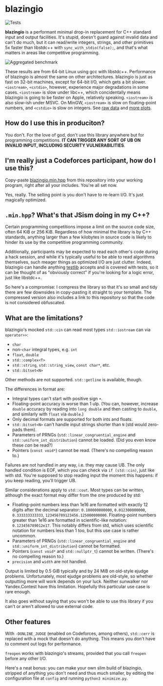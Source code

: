 # blazingio

![Tests](https://github.com/purplesyringa/blazingio/actions/workflows/test.yml/badge.svg)

**blazingio** is a performant minimal drop-in replacement for C++ standard input and output facilities. It's stupid, doesn't guard against invalid data and can't do much, but it can read/write integers, strings, and other primitives 5x faster than libstdc++ with `sync_with_stdio(false);`, and that's what matters in areas like competitive programming.

![Aggregated benchmark](aggregated-benchmark.svg)

These results are from 64-bit Linux using gcc with libstdc++. Performance of blazingio is almost the same on other architectures. blazingio is just as fast on 32-bit machines, except for 64-bit I/O, which gets a bit slower. `<iostream>`, `<cstdio>`, however, experience major degradations in some cases. `<iostream>` is slow under libc++, which concidentally means blazingio is going to be faster on Apple, relatively speaking. `<iostream>` is also slow-ish under MSVC. On MinGW, `<iostream>` is slow on floating-point numbers, and `<cstdio>` is slow on integers. See [raw data](benchmark-results) and [more plots](https://docs.google.com/spreadsheets/d/1f6PY9vBJfsOq3pvIfLMSJdGjfvqt2bgXAQDAF3j0Fz0/edit?usp=sharing).


## How do I use this in produciton?

You don't. For the love of god, don't use this library anywhere but for programming competitions. **IT CAN TRIGGER ANY SORT OF UB ON INVALID INPUT, INCLUDING SECURITY VULNERABILITIES**.


## I'm really just a Codeforces participant, how do I use this?

Copy-paste [blazingio.min.hpp](blazingio.min.hpp) from this repository into your working program, right after all your includes. You're all set now.

Yes, really. The selling point is you don't have to re-learn I/O. It's just magically optimized.


## `.min.hpp`? What's that JSism doing in my C++?

Certain programming competitions impose a limit on the source code size, often 64 KiB or 256 KiB. Regardless of how minimal the library is by C++ standards, anything larger than a few kilobytes in source code is likely to hinder its use by the competitive programming community.

Additionally, participants may be expected to read each other's code during a hack session, and while it's typically useful to be able to read algorithms themselves, such meager things as optimized I/O are just clutter. Indeed, blazingio can handle anything [testlib](https://github.com/MikeMirzayanov/testlib) accepts and is covered with tests, so it can be thought of as "obviously correct" if you're looking for a logic error, just like libstdc++.

So here's a compromise: I compress the library so that it's so small and tidy there are few downsides in copy-pasting it straight to your template. The compressed version also includes a link to this repository so that the code is not considered obfuscated.


## What are the limitations?

blazingio's mocked `std::cin` can read most types `std::iostream` can via `operator>>`:

- `char`
- non-`char` integral types, e.g. `int`
- `float`, `double`
- `std::complex<T>`
- `std::string`, `std::string_view`, `const char*`, etc.
- `std::bitset<N>`

Other methods are not supported. `std::getline` is available, though.

The differences in format are:

- Integral types can't start with positive sign `+`.
- Floating-point accuracy is worse than 1 ulp. (You can, however, increase `double` accuracy by reading into `long double` and then casting to `double`, and similarly with `float` via `double`.)
- Only decimal formats are supported for both ints and floats.
- `std::bitset<N>` can't handle input strings shorter than `N` (std would zero-pads them).
- Parameters of PRNGs (`std::linear_congruential_engine` and `std::uniform_int_distribution`) cannot be loaded. (Did you even know these *can* be read?)
- Pointers (`const void*`) cannot be read. (There's no compelling reason to.)

Failures are not handled in any way, i.e. they may cause UB. The only handled condition is EOF, which you can check via `if (std::cin)`, just like with std. You're supposed to stop reading input the moment this happens: if you keep reading, you'll trigger UB.

Similar considerations apply to `std::cout`. Most types can be written, although the exact format may differ from the one produced by std:

- Floating-point numbers less than 1e16 are formatted with exactly 12 digits after the decimal separator: `0.100000000000`, `0.012300000000`, `0.333333333333`, `123456789123456.125000000000`. Floating-point numbers greater than 1e16 are formatted in scientific-like notation: `0.123456789012e17`. This notably differs from std, which uses scientific notation for numbers less than 1 too, but this use case is rather uncommon.
- Parameters of PRNGs (`std::linear_congruential_engine` and `std::uniform_int_distribution`) cannot be formatted.
- Pointers (`const void*` and `std::nullptr_t`) cannot be written. (There's no compelling reason to.)
- `precision` and `width` are not handled.

Output is limited by 0.5 GiB typically and by 24 MiB on old-style ejudge problems. Unfortunately, most ejudge problems are old-style, so whether outputting more will work depends on your luck. Neither sunwalker nor Yandex.Contest have this limitation. Hopefully this particular use case is rare enough.

It also goes without saying that you won't be able to use this library if you can't or aren't allowed to use external code.


## Other features

With `-DONLINE_JUDGE` (enabled on Codeforces, among others), `std::cerr` is replaced with a mock that doesn't do anything. This means you don't have to comment out logs for performance.

`freopen` works with blazingio's streams, provided that you call `freopen` before any other I/O.

Here's a neat bonus: you can make your own slim build of blazingio, stripped of anything you don't need and thus much smaller, by editing the configuration file at `config` and running `python3 minimize.py`.
